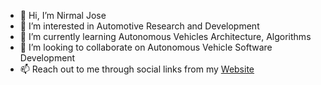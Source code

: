 - 👋 Hi, I’m Nirmal Jose
- 👀 I’m interested in Automotive Research and Development
- 🌱 I’m currently learning Autonomous Vehicles Architecture, Algorithms
- 💞️ I’m looking to collaborate on Autonomous Vehicle Software Development
- 📫 Reach out to me through social links from my [Website](https://nirmal-jose.github.io/)

<!---
nirmal-jose/nirmal-jose is a ✨ special ✨ repository because its `README.md` (this file) appears on your GitHub profile.
You can click the Preview link to take a look at your changes.
--->
